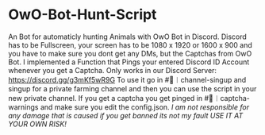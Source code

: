 # OwO-Bot-Hunt-Script
An Bot for automaticly hunting Animals with OwO Bot in Discord.
Discord has to be Fullscreen, your screen has to be 1080 x 1920 or 1600 x 900 and you have to make sure you dont get any DMs, but the Captchas from OwO Bot. I implemented a Function that Pings your entered Discord ID Account whenever you get a Captcha. Only works in our Discord Server: https://discord.gg/g3mKf5wR9G
To use it go in #📝︱channel-singup and singup for a private farming channel and then you can use the script in your new private channel.
If you get a captcha you get pinged in #🛑︱captcha-warnings and make sure you edit the config.json.
*I am not responsible for any damage that is caused if you get banned its not my fault USE IT AT YOUR OWN RISK!*
